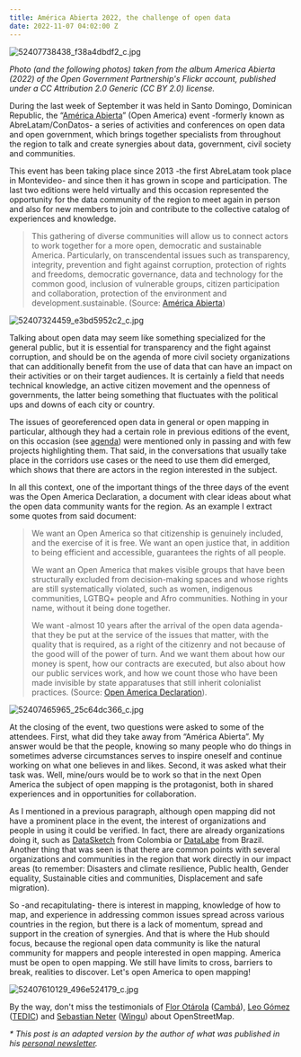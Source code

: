 ```yaml
---
title: América Abierta 2022, the challenge of open data
date: 2022-11-07 04:02:00 Z
---
```


![52407738438_f38a4dbdf2_c.jpg](/uploads/52407738438_f38a4dbdf2_c.jpg)

*Photo (and the following photos) taken from the album America Abierta (2022) of the Open Government Partnership's Flickr account, published under a CC Attribution 2.0 Generic (CC BY 2.0) license.*

During the last week of September it was held in Santo Domingo, Dominican Republic, the “[América Abierta](https://americaabierta.org/)” (Open America) event -formerly known as AbreLatam/ConDatos- a series of activities and conferences on open data and open government, which brings together specialists from throughout the region to talk and create synergies about data, government, civil society and communities.

This event has been taking place since 2013 -the first AbreLatam took place in Montevideo- and since then it has grown in scope and participation. The last two editions were held virtually and this occasion represented the opportunity for the data community of the region to meet again in person and also for new members to join and contribute to the collective catalog of experiences and knowledge.

> This gathering of diverse communities will allow us to connect actors to work together for a more open, democratic and sustainable America. Particularly, on transcendental issues such as transparency, integrity, prevention and fight against corruption, protection of rights and freedoms, democratic governance, data and technology for the common good, inclusion of vulnerable groups, citizen participation and collaboration, protection of the environment and development.sustainable. (Source: [América Abierta](https://americaabierta.org/acerca-de/))

![52407324459_e3bd5952c2_c.jpg](/uploads/52407324459_e3bd5952c2_c.jpg)

Talking about open data may seem like something specialized for the general public, but it is essential for transparency and the fight against corruption, and should be on the agenda of more civil society organizations that can additionally benefit from the use of data that can have an impact on their activities or on their target audiences. It is certainly a field that needs technical knowledge, an active citizen movement and the openness of governments, the latter being something that fluctuates with the political ups and downs of each city or country.

The issues of georeferenced open data in general or open mapping in particular, although they had a certain role in previous editions of the event, on this occasion (see [agenda](https://americaabierta.org/agenda/)) were mentioned only in passing and with few projects highlighting them. That said, in the conversations that usually take place in the corridors use cases or the need to use them did emerged, which shows that there are actors in the region interested in the subject.

In all this context, one of the important things of the three days of the event was the Open America Declaration, a document with clear ideas about what the open data community wants for the region. As an example I extract some quotes from said document:

> We want an Open America so that citizenship is genuinely included, and the exercise of it is free. We want an open justice that, in addition to being efficient and accessible, guarantees the rights of all people.
>
> We want an Open America that makes visible groups that have been structurally excluded from decision-making spaces and whose rights are still systematically violated, such as women, indigenous communities, LGTBQ\+ people and Afro communities. Nothing in your name, without it being done together.
>
> We want -almost 10 years after the arrival of the open data agenda- that they be put at the service of the issues that matter, with the quality that is required, as a right of the citizenry and not because of the good will of the power of turn. And we want them about how our money is spent, how our contracts are executed, but also about how our public services work, and how we count those who have been made invisible by state apparatuses that still inherit colonialist practices. (Source: [Open America Declaration](https://americaabierta.org/abrelatam-queremos-una-americaabierta-para-todas-las-personas/)).

![52407465965_25c64dc366_c.jpg](/uploads/52407465965_25c64dc366_c.jpg)

At the closing of the event, two questions were asked to some of the attendees. First, what did they take away from “América Abierta”. My answer would be that the people, knowing so many people who do things in sometimes adverse circumstances serves to inspire oneself and continue working on what one believes in and likes. Second, it was asked what their task was. Well, mine/ours would be to work so that in the next Open America the subject of open mapping is the protagonist, both in shared experiences and in opportunities for collaboration.

As I mentioned in a previous paragraph, although open mapping did not have a prominent place in the event, the interest of organizations and people in using it could be verified. In fact, there are already organizations doing it, such as [DataSketch](https://www.datasketch.co/) from Colombia or [DataLabe](https://datalabe.org/) from Brazil. Another thing that was seen is that there are common points with several organizations and communities in the region that work directly in our impact areas (to remember: Disasters and climate resilience, Public health, Gender equality, Sustainable cities and communities, Displacement and safe migration).

So -and recapitulating- there is interest in mapping, knowledge of how to map, and experience in addressing common issues spread across various countries in the region, but there is a lack of momentum, spread and support in the creation of synergies. And that is where the Hub should focus, because the regional open data community is like the natural community for mappers and people interested in open mapping. America must be open to open mapping. We still have limits to cross, barriers to break, realities to discover. Let's open America to open mapping!

![52407610129_496e524179_c.jpg](/uploads/52407610129_496e524179_c.jpg)

By the way, don't miss the testimonials of [Flor Otárola](https://www.instagram.com/p/CjS7JTSgcTn/) ([Cambá](https://camba.coop/)), [Leo Gómez](https://www.instagram.com/p/CkFjCPUgbjP/) ([TEDIC](https://www.tedic.org/)) and [Sebastian Neter](https://www.instagram.com/p/CkoOl3OpEpG/) ([Wingu](https://winguweb.org/)) about OpenStreetMap.

*\* This post is an adapted version by the author of what was published in his [personal newsletter](https://cyberjuan.substack.com/p/america-abierta-2022?sd=pf).*